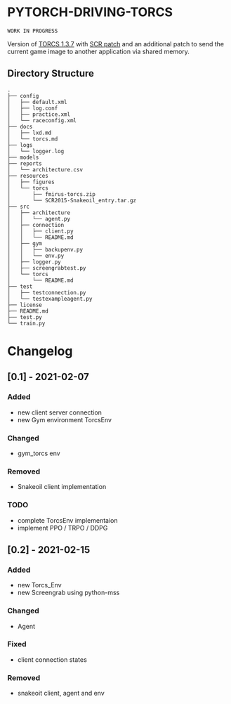 # PYTORCH-DRIVING-TORCS

```shell
WORK IN PROGRESS
```

Version of [TORCS 1.3.7](https://github.com/fmirus/torcs-1.3.7) with [SCR patch](https://github.com/barisdemirdelen/scr-torcs-1.3.7) and an additional patch to send the current game image to another application via shared memory.
<!-- http://xed.ch/p/snakeoil/ -->


## Directory Structure
    .
    ├── config
    │   ├── default.xml
    │   ├── log.conf
    │   ├── practice.xml
    │   └── raceconfig.xml
    ├── docs
    │   ├── lxd.md
    │   └── torcs.md
    ├── logs
    │   └── logger.log
    ├── models
    ├── reports
    │   └── architecture.csv
    ├── resources
    │   ├── figures
    │   └── torcs
    │       ├── fmirus-torcs.zip
    │       └── SCR2015-Snakeoil_entry.tar.gz
    ├── src
    │   ├── architecture
    │   │   └── agent.py
    │   ├── connection
    │   │   ├── client.py
    │   │   └── README.md
    │   ├── gym
    │   │   ├── backupenv.py
    │   │   └── env.py
    │   ├── logger.py
    │   ├── screengrabtest.py
    │   └── torcs
    │       └── README.md
    ├── test
    │   ├── testconnection.py
    │   └── testexampleagent.py
    ├── license
    ├── README.md
    ├── test.py
    └── train.py

<!-- tree . -l 10 -I '.vscode|omnet|samples|__pycache__|__init__.py|*.pyc|Torcs' -->



# Changelog

## [0.1] - 2021-02-07

### Added

- new client server connection
- new Gym environment TorcsEnv

### Changed

- gym_torcs env

### Removed

- Snakeoil client implementation

### TODO

- complete TorcsEnv implementaion
- implement PPO / TRPO / DDPG

## [0.2] - 2021-02-15

### Added

- new Torcs_Env
- new Screengrab using python-mss

### Changed

- Agent

### Fixed

- client connection states

### Removed

- snakeoit client, agent and env


<!-- ```shell
Action          Range       (unit)      Datatype
Acceleration    [0,+1]                  Double
Brake           [0,+1]                  Double
Gear            {-1..0..+6}             Double
Steer           [-1,+1]                 Double
Clutch          [-1,+1]                 Double
```

Availabel sensor observations
- angle         [-PI,+PI]   rad
- damage        [0, +inf]
- distFromStart [0, +inf]
- distRaced     [0, +inf]
- rpm           [0, +inf]
- speedX        [-inf,+inf]
- speedY        [-inf,+inf]
- track         19*[0,200]
- trackPos      [-1,+1]
- wheelSpinVel  4*[0,+inf] -->

<!-- - curLapTime    [0, +inf]   secs
- fuel          [0, +inf]
- gear          {-1,0 - 6}
- lastLapTime   [0, +inf]
- racePos       {1 - N}
- speedZ        [-inf,+inf]
- opponents
- z
- focus
- x
- y
- roll
- pitch
- yaw
- speedGlobalX
- speedGlobalY. -->